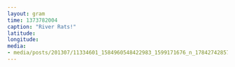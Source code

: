 ```yaml
---
layout: gram
time: 1373782004
caption: "River Rats!"
latitude: 
longitude: 
media:
- media/posts/201307/11334601_1584960548422983_1599171676_n_17842742857000351.jpg
---
```

